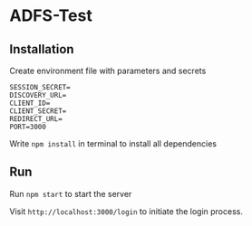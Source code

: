 # ADFS-Test

## Installation
Create environment file with parameters and secrets
```
SESSION_SECRET=
DISCOVERY_URL=
CLIENT_ID=
CLIENT_SECRET=
REDIRECT_URL=
PORT=3000
```

Write `npm install` in terminal to install all dependencies

## Run
Run `npm start` to start the server

Visit `http://localhost:3000/login` to initiate the login process.